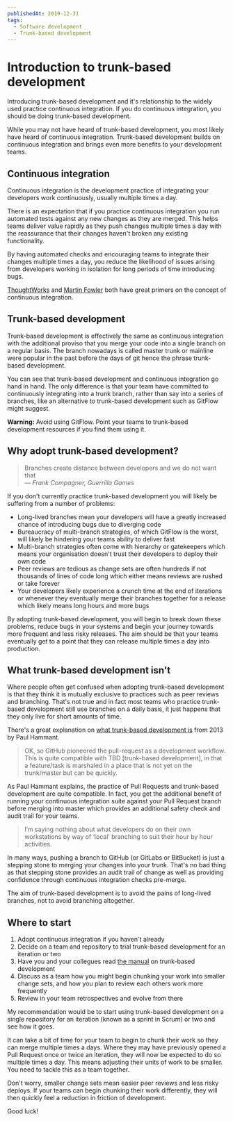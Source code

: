 ```yaml
---
publishedAt: 2019-12-31
tags:
  - Software development
  - Trunk-based development
---
```


# Introduction to trunk-based development

Introducing trunk-based development and it's relationship to the widely used practice continuous integration. If you do continuous integration, you should be doing trunk-based development.

While you may not have heard of trunk-based development, you most likely have heard of continuous integration. Trunk-based development builds on continuous integration and brings even more benefits to your development teams.

## Continuous integration

Continuous integration is the development practice of integrating your developers work continuously, usually multiple times a day.

There is an expectation that if you practice continuous integration you run automated tests against any new changes as they are merged. This helps teams deliver value rapidly as they push changes multiple times a day with the reassurance that their changes haven't broken any existing functionality.

By having automated checks and encouraging teams to integrate their changes multiple times a day, you reduce the likelihood of issues arising from developers working in isolation for long periods of time introducing bugs.

[ThoughtWorks](https://www.thoughtworks.com/continuous-integration) and [Martin Fowler](https://martinfowler.com/articles/continuousIntegration.html) both have great primers on the concept of continuous integration.

## Trunk-based development

Trunk-based development is effectively the same as continuous integration with the additional proviso that you merge your code into a single branch on a regular basis. The branch nowadays is called master trunk or mainline were popular in the past before the days of git hence the phrase trunk-based development.

You can see that trunk-based development and continuous integration go hand in hand. The only difference is that your team have committed to continuously integrating into a trunk branch, rather than say into a series of branches, like an alternative to trunk-based development such as GitFlow might suggest.

**Warning:** Avoid using GitFlow. Point your teams to trunk-based development resources if you find them using it.

## Why adopt trunk-based development?

> Branches create distance between developers and we do not want that
> <br /><cite>— Frank Compagner, Guerrilla Games</cite>

If you don't currently practice trunk-based development you will likely be suffering from a number of problems:

- Long-lived branches mean your developers will have a greatly increased chance of introducing bugs due to diverging code
- Bureaucracy of multi-branch strategies, of which GitFlow is the worst, will likely be hindering your teams ability to deliver fast
- Multi-branch strategies often come with hierarchy or gatekeepers which means your organisation doesn't trust their developers to deploy their own code
- Peer reviews are tedious as change sets are often hundreds if not thousands of lines of code long which either means reviews are rushed or take forever
- Your developers likely experience a crunch time at the end of iterations or whenever they eventually merge their branches together for a release which likely means long hours and more bugs

By adopting trunk-based development, you will begin to break down these problems, reduce bugs in your systems and begin your journey towards more frequent and less risky releases. The aim should be that your teams eventually get to a point that they can release multiple times a day into production.

## What trunk-based development isn't

Where people often get confused when adopting trunk-based development is that they think it is mutually exclusive to practices such as peer reviews and branching. That's not true and in fact most teams who practice trunk-based development still use branches on a daily basis, it just happens that they only live for short amounts of time.

There's a great explanation on [what trunk-based development is](https://paulhammant.com/2013/04/05/what-is-trunk-based-development/) from 2013 by Paul Hammant.

> OK, so GitHub pioneered the pull-request as a development workflow. This is quite compatible with TBD [trunk-based development], in that a feature/task is marshaled in a place that is not yet on the trunk/master but can be quickly.

As Paul Hammant explains, the practice of Pull Requests and trunk-based development are quite compatible. In fact, you get the additional benefit of running your continuous integration suite against your Pull Request branch before merging into master which provides an additional safety check and audit trail for your teams.

> I’m saying nothing about what developers do on their own workstations by way of ‘local’ branching to suit their hour by hour activities.

In many ways, pushing a branch to GitHub (or GitLabs or BitBucket) is just a stepping stone to merging your changes into your trunk. That's no bad thing as that stepping stone provides an audit trail of change as well as providing confidence through continuous integration checks pre-merge.

The aim of trunk-based development is to avoid the pains of long-lived branches, not to avoid branching altogether.

## Where to start

1. Adopt continuous integration if you haven't already
2. Decide on a team and repository to trial trunk-based development for an iteration or two
3. Have you and your collegues read [the manual](https://trunkbaseddevelopment.com/) on trunk-based development
4. Discuss as a team how you might begin chunking your work into smaller change sets, and how you plan to review each others work more frequently
5. Review in your team retrospectives and evolve from there

My recommendation would be to start using trunk-based development on a single repository for an iteration (known as a sprint in Scrum) or two and see how it goes.

It can take a bit of time for your team to begin to chunk their work so they can merge multiple times a days. Where they may have previously opened a Pull Request once or twice an iteration, they will now be expected to do so multiple times a day. This means adjusting their units of work to be smaller. You need to tackle this as a team together.

Don't worry, smaller change sets mean easier peer reviews and less risky deploys. If your teams can begin chunking their work differently, they will then quickly feel a reduction in friction of development.

Good luck!
